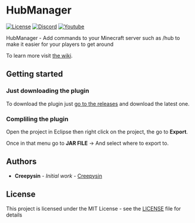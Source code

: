 # HubManager

[![License](https://img.shields.io/github/license/australiacraft/HubManager.svg?style=flat-square)](https://github.com/Creepysin/Pootis-Bot/blob/master/LICENSE.md) 
[![Discord](https://img.shields.io/badge/Discord-Creepysin-7289da.svg?style=flat-square&logo=discord)](https://discord.creepysin.com) 
[![Youtube](https://img.shields.io/badge/Youtube-Creepysin-red.svg?style=flat-square&logo=youtube)](https://www.youtube.com/channel/UCGE1RiKvxmhB1mEVzJS0MtA)

HubManager - Add commands to your Minecraft server such as /hub to make it easier for your players to get around

To learn more visit [the wiki](https://github.com/australiacraft/HubManager/wiki).

## Getting started

### Just downloading the plugin

To download the plugin just [go to the releases](https://github.com/australiacraft/HubManager/releases) and download the latest one.

### Compliling the plugin

Open the project in Eclipse then right click on the project, the go to **Export**.

Once in that menu go to **JAR FILE** -> And select where to export to.

## Authors

* **Creepysin** - *Initial work* - [Creepysin](https://github.com/Creepysin)

## License

This project is licensed under the MIT License - see the [LICENSE](https://github.com/australiacraft/HubManager/blob/master/LICENSE) file for details
